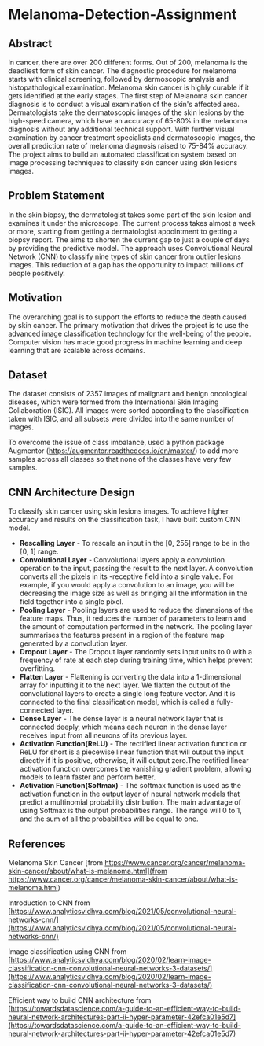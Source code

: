 # Melanoma-Detection-Assignment
## Abstract
In cancer, there are over 200 different forms. Out of 200, melanoma is the deadliest form of skin cancer. The diagnostic procedure for melanoma starts with clinical screening, followed by dermoscopic analysis and histopathological examination. Melanoma skin cancer is highly curable if it gets identified at the early stages. The first step of Melanoma skin cancer diagnosis is to conduct a visual examination of the skin's affected area. Dermatologists take the dermatoscopic images of the skin lesions by the high-speed camera, which have an accuracy of 65-80% in the melanoma diagnosis without any additional technical support. With further visual examination by cancer treatment specialists and dermatoscopic images, the overall prediction rate of melanoma diagnosis raised to 75-84% accuracy. The project aims to build an automated classification system based on image processing techniques to classify skin cancer using skin lesions images.

## Problem Statement
In the skin biopsy, the dermatologist takes some part of the skin lesion and examines it under the microscope. The current process takes almost a week or more, starting from getting a dermatologist appointment to getting a biopsy report. The aims to shorten the current gap to just a couple of days by providing the predictive model. The approach uses Convolutional Neural Network (CNN) to classify nine types of skin cancer from outlier lesions images. This reduction of a gap has the opportunity to impact millions of people positively.

## Motivation
The overarching goal is to support the efforts to reduce the death caused by skin cancer. The primary motivation that drives the project is to use the advanced image classification technology for the well-being of the people. Computer vision has made good progress in machine learning and deep learning that are scalable across domains.

## Dataset
The dataset consists of 2357 images of malignant and benign oncological diseases, which were formed from the International Skin Imaging Collaboration (ISIC). All images were sorted according to the classification taken with ISIC, and all subsets were divided into the same number of images.

To overcome the issue of class imbalance, used a python package Augmentor (https://augmentor.readthedocs.io/en/master/) to add more samples across all classes so that none of the classes have very few samples.

## CNN Architecture Design
To classify skin cancer using skin lesions images. To achieve higher accuracy and results on the classification task, I have built custom CNN model.

- **Rescalling Layer** - To rescale an input in the [0, 255] range to be in the [0, 1] range.
- **Convolutional Layer** - Convolutional layers apply a convolution operation to the input, passing the result to the next layer. A convolution converts all the pixels in its -receptive field into a single value. For example, if you would apply a convolution to an image, you will be decreasing the image size as well as bringing all the information in the field together into a single pixel.
- **Pooling Layer** - Pooling layers are used to reduce the dimensions of the feature maps. Thus, it reduces the number of parameters to learn and the amount of computation performed in the network. The pooling layer summarises the features present in a region of the feature map generated by a convolution layer.
- **Dropout Layer** - The Dropout layer randomly sets input units to 0 with a frequency of rate at each step during training time, which helps prevent overfitting.
- **Flatten Layer** - Flattening is converting the data into a 1-dimensional array for inputting it to the next layer. We flatten the output of the convolutional layers to create a single long feature vector. And it is connected to the final classification model, which is called a fully-connected layer.
- **Dense Layer** - The dense layer is a neural network layer that is connected deeply, which means each neuron in the dense layer receives input from all neurons of its previous layer.
- **Activation Function(ReLU)** - The rectified linear activation function or ReLU for short is a piecewise linear function that will output the input directly if it is positive, otherwise, it will output zero.The rectified linear activation function overcomes the vanishing gradient problem, allowing models to learn faster and perform better.
- **Activation Function(Softmax)** - The softmax function is used as the activation function in the output layer of neural network models that predict a multinomial probability distribution. The main advantage of using Softmax is the output probabilities range. The range will 0 to 1, and the sum of all the probabilities will be equal to one.

## References
Melanoma Skin Cancer [from https://www.cancer.org/cancer/melanoma-skin-cancer/about/what-is-melanoma.html](from https://www.cancer.org/cancer/melanoma-skin-cancer/about/what-is-melanoma.html)

Introduction to CNN from [https://www.analyticsvidhya.com/blog/2021/05/convolutional-neural-networks-cnn/](https://www.analyticsvidhya.com/blog/2021/05/convolutional-neural-networks-cnn/)

Image classification using CNN from [https://www.analyticsvidhya.com/blog/2020/02/learn-image-classification-cnn-convolutional-neural-networks-3-datasets/](https://www.analyticsvidhya.com/blog/2020/02/learn-image-classification-cnn-convolutional-neural-networks-3-datasets/)

Efficient way to build CNN architecture from [https://towardsdatascience.com/a-guide-to-an-efficient-way-to-build-neural-network-architectures-part-ii-hyper-parameter-42efca01e5d7](https://towardsdatascience.com/a-guide-to-an-efficient-way-to-build-neural-network-architectures-part-ii-hyper-parameter-42efca01e5d7)

